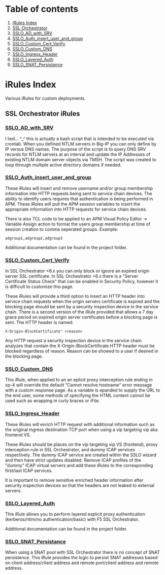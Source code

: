 # Table of contents

1.  [iRules Index](#introduction)
2.  [SSL Orchestrator](#sslo)
3.  [SSLO_AD_with_SRV](#subparagraph1)
4.  [SSLO_Auth_insert_user_and_group](#subparagraph2)
5.  [SSLO_Custom_Cert_Verify](#subparagraph3)
6.  [SSLO_Custom_DNS](#SSLO_Custom_DNS)
7.  [SSLO_Ingress_Header](#SSLO_Ingress_Header)
8.  [SSLO_Layered_Auth](#subparagraph4)
9.  [SSLO_SNAT_Persistance](#subparagraph5)


# iRules Index <a name="introduction"></a>

Various iRules for custom deployments.  

## SSL Orchestrator iRules <a name="sslo"></a>

### [SSLO_AD_with_SRV](https://github.com/megamattzilla/iRules/tree/master/SSLO_AD_with_SRV) <a name="subparagraph1"></a>

I lied... \^_^ this is actually a bash script that is intended to be executed via crontab. When you defined NTLM servers in Big-IP you can only define by IP versus DNS names. The purpose of the script is to query DNS SRV records for NTLM servers at an interval and update the IP Addresses of existing NTLM domain server objects via TMSH. The script was created to loop through multiple active directory domains if needed.    

### [SSLO_Auth_insert_user_and_group](https://github.com/megamattzilla/iRules/tree/master/SSLO_Auth_insert_user_and_group) <a name="subparagraph2"></a>
These iRules will insert and remove username and/or group membership information into HTTP requests being sent to service chain devices. The ability to identify users requires that authentication is being performed in APM. These iRules will pull the APM session variables to insert the appropriate information into HTTP requests for service chain devices. 

There is also TCL code to be applied to an APM Visual Policy Editor -> Variable Assign action to format the users group membership at time of session creation to comma seperated groups. 
Example:
```
adgroup1,adgroup2,adgroup3
``` 
Additional documentation can be found in the project folder.  

### [SSLO_Custom_Cert_Verify](https://github.com/megamattzilla/iRules/tree/master/SSLO_Custom_Cert_Verify) <a name="subparagraph3"></a>
In SSL Orchestrator <6.x you can only block or ignore an expired origin server SSL certificate. In SSL Orchestrator >6.x there is a "Server Certificate Status Check" that can be enabled in Security Policy, however it is difficult to customize this page. 

These iRules will provide a third option to insert an HTTP header into service chain requests when the origin servers certificate is expired and the blocking page should be sent by a security inspection device in the service chain. There is a second version of the iRule provided that allows a 7 day grace period on expired origin server certificates before a blocking page is sent. The HTTP header is named:
```
X-Origin-BlockCertificate" <reason>
``` 
Any HTTP request a security inspection device in the service chain analyzes that contain the X-Origin-BlockCertificate HTTP header must be blocked regardless of reason. Reason can be showed to a user if desired in the blocking page. 

### [SSLO_Custom_DNS](https://github.com/megamattzilla/iRules/tree/master/SSLO_Custom_DNS) <a name="SSLO_Custom_DNS"></a>
This iRule, when applied to an an eplicit proxy interception rule ending in xp-4 will override the default "Cannot resolve hostname" error message with a custom response page. As a variable is epanded to supply the URL to the end user, some methods of specifying the HTML content cannot be used such as wrapping in curly braces or iFile.   

### [SSLO_Ingress_Header](https://github.com/megamattzilla/iRules/tree/master/SSLO_Ingress_Header) <a name="SSLO_Ingress_Header"></a>
These iRules will enrich HTTP request with additional information such as the original ingress destination TCP port when using a vip targeting vip aka frontend VS.

These iRules should be places on the vip targeting vip VS (frontend), proxy interception rule in SSL Orchestrator, and dummy ICAP services respectively. The dummy ICAP service are created within the SSLO wizard and then have strict updates disabled. Remove ICAP profiles of the "dummy" ICAP virtual servers and add these iRules to the corresponding first/last ICAP services.  

It is important to remove sensitive enriched header information after security inspection devices so that the headers are not leaked to external servers.  

### [SSLO_Layered_Auth](https://github.com/megamattzilla/iRules/tree/master/SSLO_Layered_Auth) <a name="subparagraph4"></a>

This iRule allows you to perform layered explicit proxy authentication (kerberos/ntlm/no authentication/basic) with F5 SSL Orchestrator. 

Additional documentation can be found in the project folder. 

### [SSLO_SNAT_Persistance](https://github.com/megamattzilla/iRules/tree/master/SSLO_SNAT_Persistance) <a name="subparagraph5"></a>

When using a SNAT pool with SSL Orchestrator there is no concept of SNAT persistence. This iRule provides the logic to persist SNAT addresses based on client address/client address and remote port/client address and remote address. 

